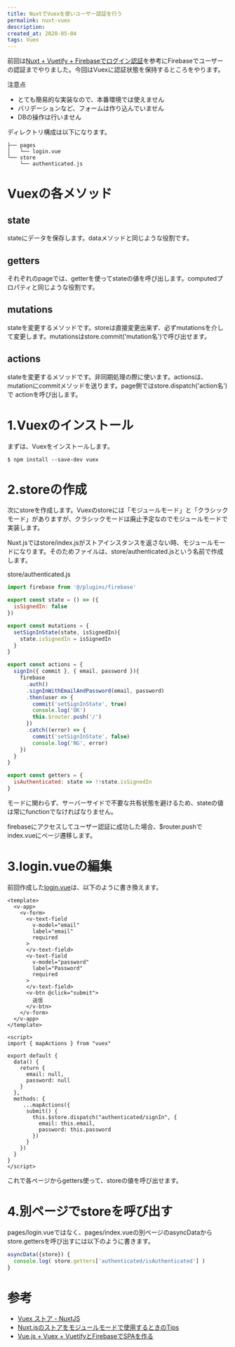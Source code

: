 ```yaml
---
title: NuxtでVuexを使いユーザー認証を行う
permalink: nuxt-vuex
description: 
created_at: 2020-05-04
tags: Vuex
---
```


前回は[Nuxt + Vuetify + Firebaseでログイン認証](./nuxt-vuetify-firebase)を参考にFirebaseでユーザーの認証までやりました。今回はVuexに認証状態を保持するところをやります。  

注意点  
- とても簡易的な実装なので、本番環境では使えません
- バリデーションなど、フォームは作り込んでいません
- DBの操作は行いません
  
ディレクトリ構成は以下になります。
```
├── pages
│   └── login.vue
└── store
    └── authenticated.js
```

# Vuexの各メソッド

## state
stateにデータを保存します。dataメソッドと同じような役割です。

## getters
それぞれのpageでは、getterを使ってstateの値を呼び出します。computedプロパティと同じような役割です。

## mutations
stateを変更するメソッドです。storeは直接変更出来ず、必ずmutationsを介して変更します。mutationsはstore.commit('mutation名')で呼び出せます。

## actions
stateを変更するメソッドです。非同期処理の際に使います。actionsは、mutationにcommitメソッドを送ります。page側ではstore.dispatch('action名')で actionを呼び出します。

# 1.Vuexのインストール
まずは、Vuexをインストールします。

```
$ npm install --save-dev vuex
```

# 2.storeの作成
次にstoreを作成します。Vuexのstoreには「モジュールモード」と「クラシックモード」がありますが、クラシックモードは廃止予定なのでモジュールモードで実装します。
  
Nuxt.jsではstore/index.jsがストアインスタンスを返さない時、モジュールモードになります。そのためファイルは、store/authenticated.jsという名前で作成します。
  
store/authenticated.js

```js
import firebase from '@/plugins/firebase'

export const state = () => ({
  isSignedIn: false
})

export const mutations = {
  setSignInState(state, isSignedIn){
    state.isSignedIn = isSignedIn
  }
}

export const actions = {
  signIn({ commit }, { email, password }){
    firebase
      .auth()
      .signInWithEmailAndPassword(email, password)
      .then(user => {
        commit('setSignInState', true)
        console.log('OK')
        this.$router.push('/')
      })
      .catch((error) => {
        commit('setSignInState', false)
        console.log('NG', error)
    })
  }
}

export const getters = {
  isAuthenticated: state => !!state.isSignedIn
}
```
モードに関わらず、サーバーサイドで不要な共有状態を避けるため、stateの値は常にfunctionでなければなりません。
  
firebaseにアクセスしてユーザー認証に成功した場合、$router.pushでindex.vueにページ遷移します。

# 3.login.vueの編集
前回作成した[login.vue](./nuxt-vuetify-firebase)は、以下のように書き換えます。

```vue
<template>
  <v-app>
    <v-form>
      <v-text-field
        v-model="email"
        label="email"
        required
      >
      </v-text-field>
      <v-text-field
        v-model="password"
        label="Password"
        required
      >
      </v-text-field>
      <v-btn @click="submit">
        送信
      </v-btn>
    </v-form>
  </v-app>
</template>

<script>
import { mapActions } from "vuex"

export default {
  data() {
    return {
      email: null,
      password: null
    }
  },
  methods: {
     ...mapActions({
      submit() {
        this.$store.dispatch("authenticated/signIn", {
          email: this.email,
          password: this.password
        })
      }
    })
  }
}
</script>
```

これで各ページからgetters使って、storeの値を呼び出せます。

# 4.別ページでstoreを呼び出す
pages/login.vueではなく、pages/index.vueの別ページのasyncDataからstore.gettersを呼び出すには以下のように書きます。

```js
asyncData({store}) {
  console.log( store.getters['authenticated/isAuthenticated'] )
}
```

# 参考
- [Vuex ストア - NuxtJS](https://ja.nuxtjs.org/guide/vuex-store/)
- [Nuxt.jsのストアをモジュールモードで使用するときのTips](https://qiita.com/y-miine/items/028c73aa3f87e983ed4c)
- [Vue.js + Vuex + VuetifyとFirebaseでSPAを作る](https://nmomos.com/tips/2019/11/23/vue-firebase-spa-4/)
